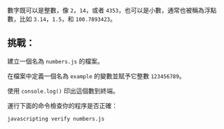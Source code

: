 數字既可以是整數，像 `2`，`14`，或者 `4353`，也可以是小數，通常也被稱為浮點數，比如 `3.14`，`1.5`，和 `100.7893423`。

## 挑戰：

建立一個名為 `numbers.js` 的檔案。

在檔案中定義一個名為 `example` 的變數並賦予它整數 `123456789`。

使用 `console.log()` 印出這個數到終端。

運行下面的命令檢查你的程序是否正確：

`javascripting verify numbers.js`
